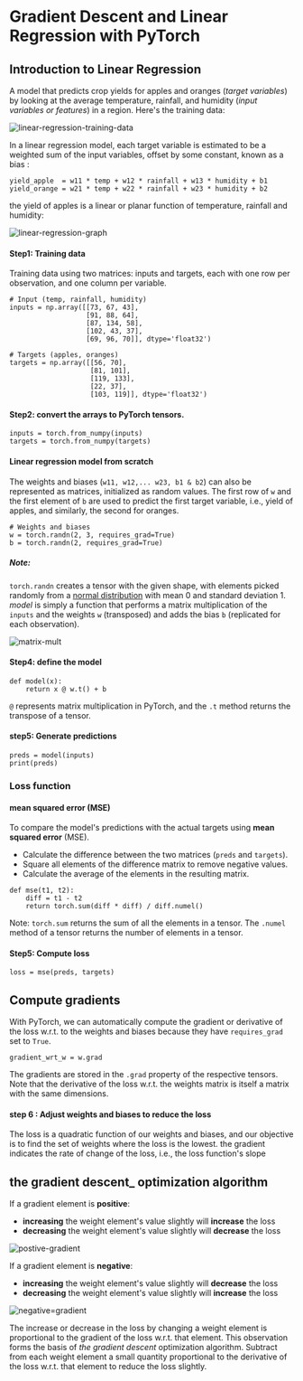 # Gradient Descent and Linear Regression with PyTorch

## Introduction to Linear Regression
A model that predicts crop yields for apples and oranges (*target variables*) by looking at the average temperature, rainfall, and humidity (*input variables or features*) in a region. Here's the training data:

![linear-regression-training-data](https://i.imgur.com/6Ujttb4.png)

In a linear regression model, each target variable is estimated to be a weighted sum of the input variables, offset by some constant, known as a bias :

```
yield_apple  = w11 * temp + w12 * rainfall + w13 * humidity + b1
yield_orange = w21 * temp + w22 * rainfall + w23 * humidity + b2
```
the yield of apples is a linear or planar function of temperature, rainfall and humidity:

![linear-regression-graph](https://i.imgur.com/4DJ9f8X.png)

#### Step1: Training data
Training data using two matrices: inputs and targets, each with one row per observation, and one column per variable.
```
# Input (temp, rainfall, humidity)
inputs = np.array([[73, 67, 43], 
                   [91, 88, 64], 
                   [87, 134, 58], 
                   [102, 43, 37], 
                   [69, 96, 70]], dtype='float32')
                   
# Targets (apples, oranges)
targets = np.array([[56, 70], 
                    [81, 101], 
                    [119, 133], 
                    [22, 37], 
                    [103, 119]], dtype='float32')
```
#### Step2: convert the arrays to PyTorch tensors.
```
inputs = torch.from_numpy(inputs)
targets = torch.from_numpy(targets)
```
#### Linear regression model from scratch

The weights and biases (`w11, w12,... w23, b1 & b2`) can also be represented as matrices, initialized as random values. 
The first row of `w` and the first element of `b` are used to predict the first target variable, i.e., yield of apples, and similarly, the second for oranges.
```
# Weights and biases
w = torch.randn(2, 3, requires_grad=True)
b = torch.randn(2, requires_grad=True)
```
#####  Note: 
`torch.randn` creates a tensor with the given shape, with elements picked randomly from a [normal distribution](https://en.wikipedia.org/wiki/Normal_distribution) with mean 0 and standard deviation 1.
*model* is simply a function that performs a matrix multiplication of the `inputs` and the weights `w` (transposed) and adds the bias `b` (replicated for each observation).

![matrix-mult](https://i.imgur.com/WGXLFvA.png)

#### Step4: define the model
```
def model(x):
    return x @ w.t() + b
```
`@` represents matrix multiplication in PyTorch, and the `.t` method returns the transpose of a tensor.
#### step5: Generate predictions
```
preds = model(inputs)
print(preds)
```
### Loss function
#### mean squared error (MSE)
To compare the model's predictions with the actual targets using  **mean squared error** (MSE).

* Calculate the difference between the two matrices (`preds` and `targets`).
* Square all elements of the difference matrix to remove negative values.
* Calculate the average of the elements in the resulting matrix.
```
def mse(t1, t2):
    diff = t1 - t2
    return torch.sum(diff * diff) / diff.numel()
```
Note: `torch.sum` returns the sum of all the elements in a tensor. The `.numel` method of a tensor returns the number of elements in a tensor.



#### Step5: Compute loss
```
loss = mse(preds, targets)
```

## Compute gradients

With PyTorch, we can automatically compute the gradient or derivative of the loss w.r.t. to the weights and biases because they have `requires_grad` set to `True`. 
```
gradient_wrt_w = w.grad
```
The gradients are stored in the `.grad` property of the respective tensors. Note that the derivative of the loss w.r.t. the weights matrix is itself a matrix with the same dimensions.

#### step 6 : Adjust weights and biases to reduce the loss
The loss is a quadratic function of our weights and biases, and our objective is to find the set of weights where the loss is the lowest.
the gradient indicates the rate of change of the loss, i.e., the loss function's slope


## the gradient descent_ optimization algorithm

If a gradient element is **positive**:

* **increasing** the weight element's value slightly will **increase** the loss
* **decreasing** the weight element's value slightly will **decrease** the loss

![postive-gradient](https://i.imgur.com/WLzJ4xP.png)

If a gradient element is **negative**:

* **increasing** the weight element's value slightly will **decrease** the loss
* **decreasing** the weight element's value slightly will **increase** the loss

![negative=gradient](https://i.imgur.com/dvG2fxU.png)

The increase or decrease in the loss by changing a weight element is proportional to the gradient of the loss w.r.t. that element. This observation forms the basis of _the gradient descent_ optimization algorithm.
Subtract from each weight element a small quantity proportional to the derivative of the loss w.r.t. that element to reduce the loss slightly.
